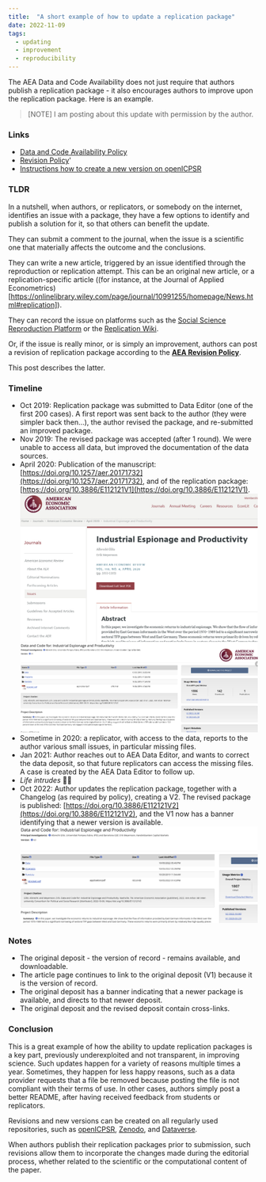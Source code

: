 ```yaml
---
title:  "A short example of how to update a replication package"
date: 2022-11-09
tags:
  - updating 
  - improvement
  - reproducibility
---
```


The AEA Data and Code Availability does not just require that authors publish a replication package - it also encourages authors to improve upon the replication package. Here is an example.

<!-- more -->

> [NOTE] I am posting about this update with permission by the author.

### Links

- [Data and Code Availability Policy](https://www.aeaweb.org/journals/policies/data-code)
- [Revision Policy](https://www.aeaweb.org/journals/data/policy-revisions)'
- [Instructions how to create a new version on openICPSR](https://aeadataeditor.github.io/aea-de-guidance/FAQ.html#i-was-wondering-whether-and-how-i-can-update-the-published-repository-for-our-paper-i-was-contacted-by-a-researcher-who-is-doing-a-replication--couple-of-minor-issues--forgotten-to-include-two-auxiliary-datasets-in-the-repository-without-which-one-of-the-programs-does-not-run-successfully)

### TLDR

In a nutshell, when authors, or replicators, or somebody on the internet, identifies an issue with a package, they have a few options to identify and publish a solution for it, so that others can benefit the update.

They can submit a comment to the journal, when the issue is a scientific one that materially affects the outcome and the conclusions.

They can write a new article, triggered by an issue identified through the reproduction or replication attempt. This can be an original new article, or a replication-specific article ((for instance, at the Journal of Applied Econometrics)[https://onlinelibrary.wiley.com/page/journal/10991255/homepage/News.html#replication]).

They can record the issue on platforms such as the [Social Science Reproduction Platform](https://www.socialsciencereproduction.org/) or the [Replication Wiki](https://replication.uni-goettingen.de/).

Or, if the issue is really minor, or is simply an improvement, authors can post a revision of replication package according to the **[AEA Revision Policy](https://www.aeaweb.org/journals/data/policy-revisions)**.

This post describes the latter.

### Timeline

- Oct 2019: Replication package was submitted to Data Editor (one of the first 200 cases). A first report was sent back to the author (they were simpler back then...), the author revised the package, and re-submitted an improved package.
- Nov 2019: The revised package was accepted (after 1 round). We were unable to access all data, but improved the documentation of the data sources.
- April 2020: Publication of the manuscript: [https://doi.org/10.1257/aer.20171732](https://doi.org/10.1257/aer.20171732), and of the replication package: [https://doi.org/10.3886/E112121V1](https://doi.org/10.3886/E112121V1). ![article page](/images/revpolicy-article1.png) ![replication package v1](/images/revpolicy-data1.png)
- Sometime in 2020: a replicator, with access to the data, reports to the author various small issues, in particular missing files.
- Jan 2021: Author reaches out to AEA Data Editor,  and wants to correct the data deposit, so that future replicators can access the missing files. A case is created by the AEA Data Editor to follow up. 
- *Life intrudes* 🤷‍♂️
- Oct 2022: Author updates the replication package, together with a Changelog (as required by policy), creating a V2. The revised package is published: [https://doi.org/10.3886/E112121V2](https://doi.org/10.3886/E112121V2), and the V1 now has a banner identifying that a newer version is available. ![revised data package](/images/revpolicy-data2.png)

### Notes

- The original deposit - the version of record - remains available, and downloadable.
- The article page continues to link to the original deposit (V1) because it is the version of record.
- The original deposit has a banner indicating that a newer package is available, and directs to that newer deposit.
- The original deposit and the revised deposit contain cross-links.

### Conclusion

This is a great example of how the ability to update replication packages is a key part, previously underexploited and not transparent, in improving science. Such updates happen for a variety of reasons multiple times a year. Sometimes, they happen for less happy reasons, such as a data provider requests that a file be removed because posting the file is not compliant with their terms of use. In other cases, authors simply post a better README, after having received feedback from students or replicators. 

Revisions and new versions can be created on all regularly used repositories, such as [openICPSR](https://www.openicpsr.org/openicpsr/search/aea/studies), [Zenodo](https://zenodo.org/communities/aeajournals/), and [Dataverse](https://dataverse.harvard.edu/). 

When authors publish their replication packages prior to submission, such revisions allow them to incorporate the changes made during the editorial process, whether related to the scientific or the computational content of the paper.



<!-- Ref: AEAREP-228 -->
